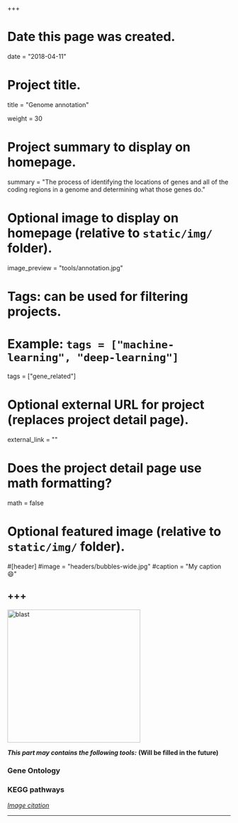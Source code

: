 +++
# Date this page was created.
date = "2018-04-11"

# Project title.
title = "Genome annotation"

weight = 30
# Project summary to display on homepage.
summary = "The process of identifying the locations of genes and all of the coding regions in a genome and determining what those genes do."

# Optional image to display on homepage (relative to `static/img/` folder).
image_preview = "tools/annotation.jpg"

# Tags: can be used for filtering projects.
# Example: `tags = ["machine-learning", "deep-learning"]`
tags = ["gene_related"]

# Optional external URL for project (replaces project detail page).
external_link = ""


# Does the project detail page use math formatting?
math = false

# Optional featured image (relative to `static/img/` folder).
#[header]
#image = "headers/bubbles-wide.jpg"
#caption = "My caption :smile:"


+++
---
<img src="/img/tools/annotation.jpg" height="300" alt="blast" align="center">


***This part may contains the following tools:*** **(Will be filled in the future)**

### Gene Ontology

### KEGG pathways

*[Image citation](https://www.slideshare.net/karanppt/genome-annotation-2013)*

---